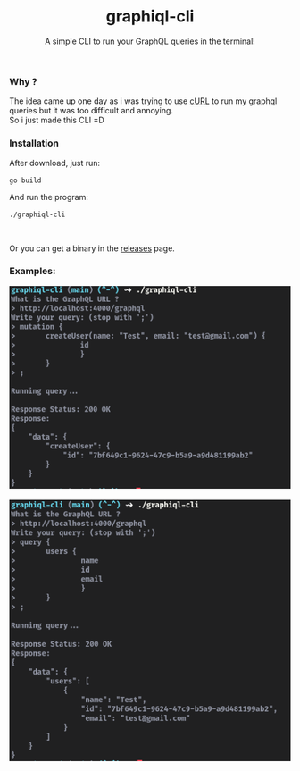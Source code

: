 <h1 align="center">graphiql-cli</h1>
<p align="center">A simple CLI to run your GraphQL queries in the terminal!</p>

<br/>

### Why ?

The idea came up one day as i was trying to use [cURL](https://en.wikipedia.org/wiki/CURL) to run my graphql queries but it was too difficult and annoying.
<br/>
So i just made this CLI =D


### Installation

After download, just run:
```
go build
```
And run the program:
```
./graphiql-cli
```

<br/>

Or you can get a binary in the [releases](https://github.com/LuisHenriqueFA14/graphiql-cli/releases/) page.


### Examples:

<div align="center">
<img src="./static/print1.png"></img>
<br/>
<br/>
<img src="./static/print2.png"></img>
</div>

